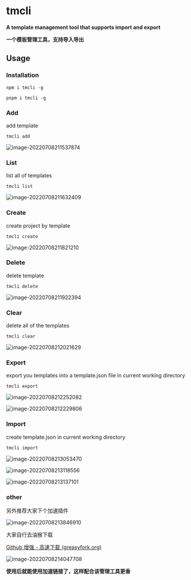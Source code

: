 # tmcli



**A template management tool that supports import and export**

**一个模板管理工具，支持导入导出**



## Usage



### Installation

```
npm i tmcli -g
```

```
pnpm i tmcli -g
```



### Add

add template

```
tmcli add
```

![image-20220708211537874](https://s2.loli.net/2022/07/08/oD5j8ywafzdW7xe.png)



### List

list all of templates

```
tmcli list
```

![image-20220708211632409](https://s2.loli.net/2022/07/08/MWAozKkOSf9LJi2.png)



### Create

create project by template

```
tmcli create
```

![image-20220708211821210](https://s2.loli.net/2022/07/08/BcOzqWpXJxk5hVD.png)



### Delete

delete template

```
tmcli delete
```

![image-20220708211922394](https://s2.loli.net/2022/07/08/a2tg7ApjRZbmW4F.png)



### Clear

delete all of the templates

```
tmcli clear
```

![image-20220708212021629](https://s2.loli.net/2022/07/08/miTh9z1bkFpLAH8.png)



### Export

export you templates into a template.json file in current working directory

```
tmcli export
```

![image-20220708212252082](https://s2.loli.net/2022/07/08/KNl98krBzgiH2Y4.png)

![image-20220708212229806](https://s2.loli.net/2022/07/08/e9aPJpY2mf6lc5A.png)



### Import

create template.json in current working directory

```
tmcli import
```

![image-20220708213053470](https://s2.loli.net/2022/07/08/HFMsQKmRw3BALpW.png)

![image-20220708213118556](https://s2.loli.net/2022/07/08/p7KPmDLhUO3y1tB.png)

![image-20220708213137101](https://s2.loli.net/2022/07/08/khVm65wPQOJfGgl.png)



### other

另外推荐大家下个加速插件

![image-20220708213846910](https://s2.loli.net/2022/07/08/38sKCSDAF5LHhwi.png)

大家自行去油猴下载

[Github 增强 - 高速下载 (greasyfork.org)](https://greasyfork.org/zh-CN/scripts/412245-github-增强-高速下载)

![image-20220708214047708](https://s2.loli.net/2022/07/08/h2omFWybxICiXt1.png)

**使用后就能使用加速链接了，这样配合该管理工具更香**